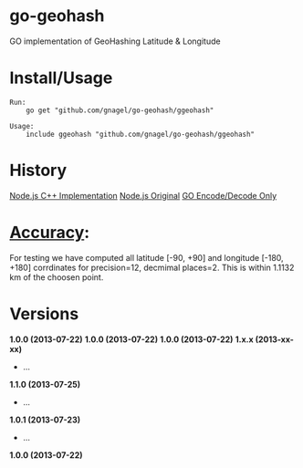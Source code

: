 go-geohash
==========
GO implementation of GeoHashing Latitude &amp; Longitude


Install/Usage
=============

	Run:
		go get "github.com/gnagel/go-geohash/ggeohash"
	
	Usage:
		include ggeohash "github.com/gnagel/go-geohash/ggeohash"




History
=======
[Node.js C++ Implementation](https://github.com/gnagel/node-geohash-cpp)
[Node.js Original](https://github.com/sunng87/node-geohash)
[GO Encode/Decode Only](https://github.com/broady/gogeohash)



[Accuracy](http://en.wikipedia.org/wiki/Decimal_degrees): 
=========
For testing we have computed all latitude [-90, +90] and longitude [-180, +180] corrdinates for precision=12, decmimal places=2.  This is within 1.1132 km of the choosen point.



Versions
========
**1.0.0 (2013-07-22)**
**1.0.0 (2013-07-22)**
**1.0.0 (2013-07-22)**
**1.x.x (2013-xx-xx)**

- ...

**1.1.0 (2013-07-25)**

- ...

**1.0.1 (2013-07-23)**

- ...

**1.0.0 (2013-07-22)**
